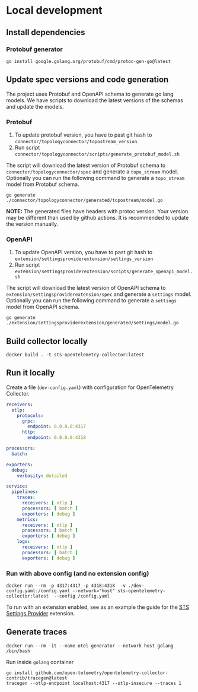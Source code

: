 # Local development

## Install dependencies
### Protobuf generator
```shell
go install google.golang.org/protobuf/cmd/protoc-gen-go@latest
```

## Update spec versions and code generation
The project uses Protobuf and OpenAPI schema to generate go lang models. We have scripts to download the latest versions of the schemas and update the models.

### Protobuf
1. To update protobuf version, you have to past git hash to `connector/topologyconnector/topostream_version`
2. Run script `connector/topologyconnector/scripts/generate_protobuf_model.sh`

The script will download the latest version of Protobuf schema to `connector/topologyconnector/spec` and generate a `topo_stream` model.
Optionally you can run the following command to generate a `topo_stream` model from Protobuf schema.
```shell
go generate ./connector/topologyconnector/generated/topostream/model.go
```

**NOTE:** The generated files have headers with protoc version. Your version may be different than used by github actions. It is recommended to update the version manually.

### OpenAPI
1. To update OpenAPI version, you have to past git hash to `extension/settingsproviderextension/settings_version`
2. Run script `extension/settingsproviderextension/scripts/generate_openapi_model.sh`

The script will download the latest version of OpenAPI schema to `extension/settingsproviderextension/spec` and generate a `settings` model.
Optionally you can run the following command to generate a `settings` model from OpenAPI schema.
```shell
go generate ./extension/settingsproviderextension/generated/settings/model.go
```

## Build collector locally
```shell
docker build . -t sts-opentelemetry-collector:latest
```

## Run it locally 
Create a file (`dev-config.yaml`) with configuration for OpenTelemetry Collector.
```yaml
receivers:
  otlp:
    protocols:
      grpc:
        endpoint: 0.0.0.0:4317
      http:
        endpoint: 0.0.0.0:4318

processors:
  batch:

exporters:
  debug:
    verbosity: detailed

service:
  pipelines:
    traces:
      receivers: [ otlp ]
      processors: [ batch ]
      exporters: [ debug ]
    metrics:
      receivers: [ otlp ]
      processors: [ batch ]
      exporters: [ debug ]
    logs:
      receivers: [ otlp ]
      processors: [ batch ]
      exporters: [ debug ]
```
### Run with above config (and no extension config)
```shell
docker run --rm -p 4317:4317 -p 4318:4318  -v ./dev-config.yaml:/config.yaml --network="host" sts-opentelemetry-collector:latest  --config /config.yaml
```

To run with an extension enabled, see as an example the guide for the [STS Settings Provider](extension/settingsproviderextension/example/settings_provider_extension.md) extension.

## Generate traces
```shell
docker run --rm -it --name otel-generator --network host golang /bin/bash
```
Run inside `golang` container
```shell
go install github.com/open-telemetry/opentelemetry-collector-contrib/tracegen@latest
tracegen --otlp-endpoint localhost:4317 --otlp-insecure --traces 1
```
